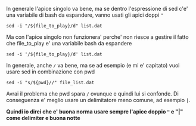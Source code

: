 In generale l'apice singolo va bene, ma se dentro l'espressione di sed c'e' una variabile di bash da espandere, vanno usati gli apici doppi `"`
```
sed -i "/${file_to_play}/d" list.dat
```
Ma con l'apice singolo non funzionera' perche' non riesce a gestire il fatto che file_to_play e' una variabile bash da espandere
```
sed -i '/${file_to_play}/d' list.dat
``` 
In generale, anche `/` va bene, ma se ad esempio (e mi e' capitato) vuoi usare sed in combinazione con pwd

```
sed -i "s/${pwd}//" file_list.dat
```

Avrai il problema che pwd spara `/` ovunque e quindi lui si confonde. Di conseguenza e' meglio usare un delimitatore meno comune, ad esempio `|`.


**Quindi io direi che e' buona norma usare sempre l'apice doppio `"` e "|" come delimiter e buona notte**
